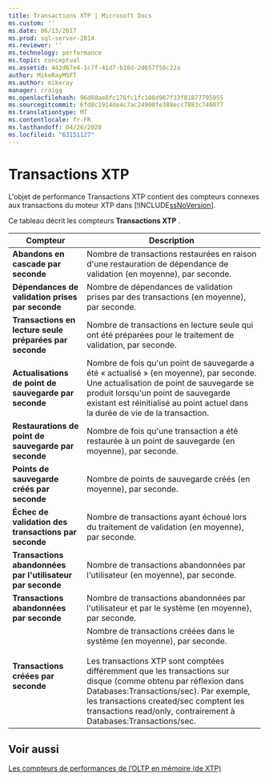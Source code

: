 ```yaml
---
title: Transactions XTP | Microsoft Docs
ms.custom: ''
ms.date: 06/13/2017
ms.prod: sql-server-2014
ms.reviewer: ''
ms.technology: performance
ms.topic: conceptual
ms.assetid: 443d67e4-1c7f-41d7-b18d-2d657f58c22a
author: MikeRayMSFT
ms.author: mikeray
manager: craigg
ms.openlocfilehash: 96d60ae8fc176fc1fc108d907f33f01877795955
ms.sourcegitcommit: 6fd8c1914de4c7ac24900fe388ecc7883c740077
ms.translationtype: MT
ms.contentlocale: fr-FR
ms.lasthandoff: 04/26/2020
ms.locfileid: "63151127"
---
```

# <a name="xtp-transactions"></a>Transactions XTP
  L'objet de performance Transactions XTP contient des compteurs connexes aux transactions du moteur XTP dans [!INCLUDE[ssNoVersion](../../includes/ssnoversion-md.md)].  
  
 Ce tableau décrit les compteurs **Transactions XTP** .  
  
|Compteur|Description|  
|-------------|-----------------|  
|**Abandons en cascade par seconde**|Nombre de transactions restaurées en raison d'une restauration de dépendance de validation (en moyenne), par seconde.|  
|**Dépendances de validation prises par seconde**|Nombre de dépendances de validation prises par des transactions (en moyenne), par seconde.|  
|**Transactions en lecture seule préparées par seconde**|Nombre de transactions en lecture seule qui ont été préparées pour le traitement de validation, par seconde.|  
|**Actualisations de point de sauvegarde par seconde**|Nombre de fois qu'un point de sauvegarde a été « actualisé » (en moyenne), par seconde. Une actualisation de point de sauvegarde se produit lorsqu'un point de sauvegarde existant est réinitialisé au point actuel dans la durée de vie de la transaction.|  
|**Restaurations de point de sauvegarde par seconde**|Nombre de fois qu'une transaction a été restaurée à un point de sauvegarde (en moyenne), par seconde.|  
|**Points de sauvegarde créés par seconde**|Nombre de points de sauvegarde créés (en moyenne), par seconde.|  
|**Échec de validation des transactions par seconde**|Nombre de transactions ayant échoué lors du traitement de validation (en moyenne), par seconde.|  
|**Transactions abandonnées par l'utilisateur par seconde**|Nombre de transactions abandonnées par l'utilisateur (en moyenne), par seconde.|  
|**Transactions abandonnées par seconde**|Nombre de transactions abandonnées par l'utilisateur et par le système (en moyenne), par seconde.|  
|**Transactions créées par seconde**|Nombre de transactions créées dans le système (en moyenne), par seconde.<br /><br /> Les transactions XTP sont comptées différemment que les transactions sur disque (comme obtenu par réflexion dans Databases:Transactions/sec). Par exemple, les transactions created/sec comptent les transactions read/only, contrairement à Databases:Transactions/sec.|  
  
## <a name="see-also"></a>Voir aussi  
 [Les compteurs de performances de l’OLTP en mémoire &#40;de XTP&#41;](../../integration-services/performance/performance-counters.md)  
  
  
